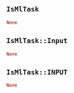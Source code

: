 ## `IsMlTask`

```rust
None
```

## `IsMlTask::Input`

```rust
None
```

## `IsMlTask::INPUT`

```rust
None
```
